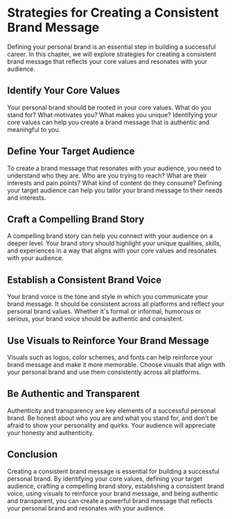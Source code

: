 Strategies for Creating a Consistent Brand Message
===========================================================================================

Defining your personal brand is an essential step in building a successful career. In this chapter, we will explore strategies for creating a consistent brand message that reflects your core values and resonates with your audience.

Identify Your Core Values
-------------------------

Your personal brand should be rooted in your core values. What do you stand for? What motivates you? What makes you unique? Identifying your core values can help you create a brand message that is authentic and meaningful to you.

Define Your Target Audience
---------------------------

To create a brand message that resonates with your audience, you need to understand who they are. Who are you trying to reach? What are their interests and pain points? What kind of content do they consume? Defining your target audience can help you tailor your brand message to their needs and interests.

Craft a Compelling Brand Story
------------------------------

A compelling brand story can help you connect with your audience on a deeper level. Your brand story should highlight your unique qualities, skills, and experiences in a way that aligns with your core values and resonates with your audience.

Establish a Consistent Brand Voice
----------------------------------

Your brand voice is the tone and style in which you communicate your brand message. It should be consistent across all platforms and reflect your personal brand values. Whether it's formal or informal, humorous or serious, your brand voice should be authentic and consistent.

Use Visuals to Reinforce Your Brand Message
-------------------------------------------

Visuals such as logos, color schemes, and fonts can help reinforce your brand message and make it more memorable. Choose visuals that align with your personal brand and use them consistently across all platforms.

Be Authentic and Transparent
----------------------------

Authenticity and transparency are key elements of a successful personal brand. Be honest about who you are and what you stand for, and don't be afraid to show your personality and quirks. Your audience will appreciate your honesty and authenticity.

Conclusion
----------

Creating a consistent brand message is essential for building a successful personal brand. By identifying your core values, defining your target audience, crafting a compelling brand story, establishing a consistent brand voice, using visuals to reinforce your brand message, and being authentic and transparent, you can create a powerful brand message that reflects your personal brand and resonates with your audience.
